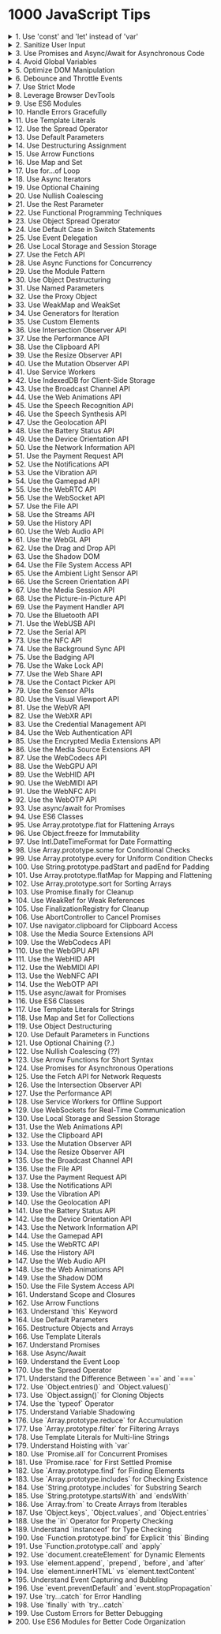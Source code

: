 # 1000 JavaScript Tips

<details><summary>1. Use 'const' and 'let' instead of 'var'</summary>
Using 'const' and 'let' helps avoid common pitfalls associated with variable scoping in JavaScript. 'const' is used for variables that should not be reassigned, providing more predictable and maintainable code. 'let' is used for variables that can change, but it is block-scoped, reducing the chances of bugs related to variable hoisting. For more information, refer to the [MDN Web Docs on const](https://developer.mozilla.org/en-US/docs/Web/JavaScript/Reference/Statements/const) and [MDN Web Docs on let](https://developer.mozilla.org/en-US/docs/Web/JavaScript/Reference/Statements/let).
</details>

<details><summary>2. Sanitize User Input</summary>
Always sanitize user input to prevent security vulnerabilities such as cross-site scripting (XSS) and command injection. Use libraries like [DOMPurify](https://github.com/cure53/DOMPurify) for sanitizing HTML content, and ensure that any data coming from user input is properly validated and sanitized before being processed or displayed. Learn more about XSS prevention on the [OWASP XSS Prevention Cheat Sheet](https://cheatsheetseries.owasp.org/cheatsheets/XSS_Prevention_Cheat_Sheet.html).
</details>

<details><summary>3. Use Promises and Async/Await for Asynchronous Code</summary>
Promises and async/await provide a cleaner and more readable way to handle asynchronous operations compared to traditional callback functions. They help in writing more maintainable code and reduce the complexity associated with error handling in asynchronous operations. Learn more about [Promises](https://developer.mozilla.org/en-US/docs/Web/JavaScript/Reference/Global_Objects/Promise) and [async/await](https://developer.mozilla.org/en-US/docs/Learn/JavaScript/Asynchronous/Async_await) on MDN Web Docs.
</details>

<details><summary>4. Avoid Global Variables</summary>
Global variables can lead to conflicts and hard-to-debug issues, especially in larger codebases. Encapsulate your code within functions or use module patterns to avoid polluting the global namespace. This practice helps in maintaining code modularity and reusability. Read more about best practices in the [MDN Web Docs on Variable Scope](https://developer.mozilla.org/en-US/docs/Web/JavaScript/Guide/Grammar_and_types#variable_scope).
</details>

<details><summary>5. Optimize DOM Manipulation</summary>
Frequent DOM manipulation can lead to performance issues. To optimize, batch DOM changes, use document fragments, or leverage virtual DOM libraries like [React](https://reactjs.org/). Minimizing reflows and repaints by reducing direct DOM interactions can significantly improve performance. Check out this [article on DOM manipulation performance](https://www.smashingmagazine.com/2012/11/writing-fast-memory-efficient-javascript/).
</details>

<details><summary>6. Debounce and Throttle Events</summary>
For events that fire frequently (like scroll, resize, or keypress), use debounce or throttle techniques to limit the number of times the event handler executes. This helps in improving performance and preventing excessive function calls. Libraries like [Lodash](https://lodash.com/docs/4.17.15#debounce) provide convenient debounce and throttle methods. Read more about [debouncing and throttling](https://css-tricks.com/debouncing-throttling-explained-examples/) on CSS-Tricks.
</details>

<details><summary>7. Use Strict Mode</summary>
Enable strict mode by adding 'use strict'; at the beginning of your JavaScript files or functions. Strict mode helps in catching common coding errors, prevents the use of certain problematic features, and provides better performance by allowing JavaScript engines to optimize code more effectively. Learn more about strict mode on [MDN Web Docs](https://developer.mozilla.org/en-US/docs/Web/JavaScript/Reference/Strict_mode).
</details>

<details><summary>8. Leverage Browser DevTools</summary>
Browser DevTools are powerful tools for debugging, profiling, and optimizing your code. Use features like breakpoints, network analysis, and performance profiling to identify and fix issues more efficiently. Familiarizing yourself with DevTools can greatly enhance your development workflow. Learn more from the [Chrome DevTools documentation](https://developer.chrome.com/docs/devtools/).
</details>

<details><summary>9. Use ES6 Modules</summary>
ES6 modules provide a standardized way to organize and reuse code. They help in maintaining a clean codebase by encapsulating functionality and promoting code reuse. Use 'import' and 'export' statements to manage dependencies and module loading in your JavaScript projects. Read more about ES6 modules on [MDN Web Docs](https://developer.mozilla.org/en-US/docs/Web/JavaScript/Guide/Modules).
</details>

<details><summary>10. Handle Errors Gracefully</summary>
Always include error handling in your code to manage potential issues gracefully. Use try/catch blocks for synchronous code and .catch() or async/await with try/catch for asynchronous code. Proper error handling ensures your application can recover from unexpected situations and provide meaningful feedback to users. Learn more about error handling in JavaScript on [MDN Web Docs](https://developer.mozilla.org/en-US/docs/Web/JavaScript/Guide/Control_flow_and_error_handling#exception_handling_statements).
</details>

<details><summary>11. Use Template Literals</summary>
Template literals provide an easy and readable way to create strings. They allow for embedded expressions and multiline strings, which can simplify string creation and manipulation. Use backticks (`) to define template literals and include expressions within ${} brackets. Learn more about template literals on [MDN Web Docs](https://developer.mozilla.org/en-US/docs/Web/JavaScript/Reference/Template_literals).
</details>

<details><summary>12. Use the Spread Operator</summary>
The spread operator (...) allows for easy copying and merging of arrays and objects, and can also be used for function arguments. It provides a concise and readable way to manipulate collections of data. Learn more about the spread operator on [MDN Web Docs](https://developer.mozilla.org/en-US/docs/Web/JavaScript/Reference/Operators/Spread_syntax).
</details>

<details><summary>13. Use Default Parameters</summary>
Default parameters allow you to specify default values for function parameters if no arguments are provided. This can simplify function definitions and provide more robust default behavior. Learn more about default parameters on [MDN Web Docs](https://developer.mozilla.org/en-US/docs/Web/JavaScript/Reference/Functions/Default_parameters).
</details>

<details><summary>14. Use Destructuring Assignment</summary>
Destructuring assignment allows you to unpack values from arrays or properties from objects into distinct variables. This can simplify the extraction of values and make your code more readable. Learn more about destructuring on [MDN Web Docs](https://developer.mozilla.org/en-US/docs/Web/JavaScript/Reference/Operators/Destructuring_assignment).
</details>

<details><summary>15. Use Arrow Functions</summary>
Arrow functions provide a shorter syntax for writing function expressions and lexically bind the `this` value. This can make your code more concise and predictable. Learn more about arrow functions on [MDN Web Docs](https://developer.mozilla.org/en-US/docs/Web/JavaScript/Reference/Functions/Arrow_functions).
</details>

<details><summary>16. Use Map and Set</summary>
Map and Set are built-in data structures that provide more functionality and performance compared to plain objects and arrays. Use Map for key-value pairs and Set for unique values. Learn more about [Map](https://developer.mozilla.org/en-US/docs/Web/JavaScript/Reference/Global_Objects/Map) and [Set](https://developer.mozilla.org/en-US/docs/Web/JavaScript/Reference/Global_Objects/Set) on MDN Web Docs.
</details>

<details><summary>17. Use for...of Loop</summary>
The for...of loop provides a simpler and more readable way to iterate over iterable objects like arrays, strings, and NodeLists. It avoids the pitfalls of traditional for loops and provides a cleaner syntax. Learn more about the for...of loop on [MDN Web Docs](https://developer.mozilla.org/en-US/docs/Web/JavaScript/Reference/Statements/for...of).
</details>

<details><summary>18. Use Async Iterators</summary>
Async iterators and the for await...of loop allow you to iterate over asynchronous data sources in a clean and readable manner. This can simplify the handling of asynchronous streams of data. Learn more about async iterators on [MDN Web Docs](https://developer.mozilla.org/en-US/docs/Web/JavaScript/Reference/Statements/for-await...of).
</details>

<details><summary>19. Use Optional Chaining</summary>
Optional chaining (?.) allows you to safely access deeply nested properties without having to explicitly check for the existence of each level in the property chain. This can simplify your code and prevent runtime errors. Learn more about optional chaining on [MDN Web Docs](https://developer.mozilla.org/en-US/docs/Web/JavaScript/Reference/Operators/Optional_chaining).
</details>

<details><summary>20. Use Nullish Coalescing</summary>
The nullish coalescing operator (??) provides a way to handle default values when dealing with null or undefined. It is a cleaner alternative to using logical OR (||) for default values. Learn more about nullish coalescing on [MDN Web Docs](https://developer.mozilla.org/en-US/docs/Web/JavaScript/Reference/Operators/Nullish_coalescing_operator).
</details>

<details><summary>21. Use the Rest Parameter</summary>
The rest parameter syntax (...) allows you to represent an indefinite number of arguments as an array. This is useful in functions where you don't know the exact number of arguments beforehand. Learn more about rest parameters on [MDN Web Docs](https://developer.mozilla.org/en-US/docs/Web/JavaScript/Reference/Functions/rest_parameters).
</details>

<details><summary>22. Use Functional Programming Techniques</summary>
Functional programming techniques like map, filter, and reduce can make your code more concise and easier to understand. They allow you to operate on collections of data in a declarative manner. Learn more about functional programming in JavaScript on [MDN Web Docs](https://developer.mozilla.org/en-US/docs/Web/JavaScript/Guide/Functions#functional_programming).
</details>

<details><summary>23. Use Object Spread Operator</summary>
The object spread operator (...) allows you to create shallow copies of objects and merge multiple objects into one. This is useful for immutability and combining object properties. Learn more about the object spread operator on [MDN Web Docs](https://developer.mozilla.org/en-US/docs/Web/JavaScript/Reference/Operators/Spread_syntax).
</details>

<details><summary>24. Use Default Case in Switch Statements</summary>
Always include a default case in switch statements to handle unexpected values. This ensures that your code can handle any input, even if it doesn't match any of the specified cases. Learn more about switch statements on [MDN Web Docs](https://developer.mozilla.org/en-US/docs/Web/JavaScript/Reference/Statements/switch).
</details>

<details><summary>25. Use Event Delegation</summary>
Event delegation is a technique that allows you to handle events efficiently by attaching a single event listener to a parent element. This listener analyzes bubbled events to find a match on child elements. Learn more about event delegation on [JavaScript.info](https://javascript.info/event-delegation).
</details>

<details><summary>26. Use Local Storage and Session Storage</summary>
Local storage and session storage provide a way to store data on the client side. Local storage persists data across sessions, while session storage only lasts for the duration of the page session. Learn more about local and session storage on [MDN Web Docs](https://developer.mozilla.org/en-US/docs/Web/API/Window/localStorage).
</details>

<details><summary>27. Use the Fetch API</summary>
The Fetch API provides a modern, promise-based way to make network requests. It is a more powerful and flexible alternative to XMLHttpRequest. Learn more about the Fetch API on [MDN Web Docs](https://developer.mozilla.org/en-US/docs/Web/API/Fetch_API).
</details>

<details><summary>28. Use Async Functions for Concurrency</summary>
Async functions, when combined with the await keyword, provide a clean and intuitive way to handle asynchronous operations. They make your code look synchronous and are easier to read and maintain. Learn more about async functions on [MDN Web Docs](https://developer.mozilla.org/en-US/docs/Web/JavaScript/Reference/Statements/async_function).
</details>

<details><summary>29. Use the Module Pattern</summary>
The module pattern is a design pattern that provides a way to encapsulate private and public methods and variables. It helps in organizing and structuring your code. Learn more about the module pattern on [JavaScript.info](https://javascript.info/modules).
</details>

<details><summary>30. Use Object Destructuring</summary>
Object destructuring allows you to extract properties from objects and bind them to variables. This can make your code more concise and readable. Learn more about object destructuring on [MDN Web Docs](https://developer.mozilla.org/en-US/docs/Web/JavaScript/Reference/Operators/Destructuring_assignment).
</details>

<details><summary>31. Use Named Parameters</summary>
Using named parameters in your functions can make your code more readable and flexible. Instead of passing a list of arguments, you pass an object with named properties. Learn more about named parameters on [MDN Web Docs](https://developer.mozilla.org/en-US/docs/Web/JavaScript/Reference/Functions/Default_parameters#using_destructuring_with_default_parameters).
</details>

<details><summary>32. Use the Proxy Object</summary>
The Proxy object allows you to create a proxy for another object, which can intercept and redefine fundamental operations for that object. This can be useful for implementing custom behavior. Learn more about the Proxy object on [MDN Web Docs](https://developer.mozilla.org/en-US/docs/Web/JavaScript/Reference/Global_Objects/Proxy).
</details>

<details><summary>33. Use WeakMap and WeakSet</summary>
WeakMap and WeakSet are collections that allow for weak references to objects. This means that if no other references to an object exist, it can be garbage collected. Learn more about [WeakMap](https://developer.mozilla.org/en-US/docs/Web/JavaScript/Reference/Global_Objects/WeakMap) and [WeakSet](https://developer.mozilla.org/en-US/docs/Web/JavaScript/Reference/Global_Objects/WeakSet) on MDN Web Docs.
</details>

<details><summary>34. Use Generators for Iteration</summary>
Generators are functions that can be paused and resumed, allowing you to define iterative algorithms by writing code that produces a sequence of results. Learn more about generators on [MDN Web Docs](https://developer.mozilla.org/en-US/docs/Web/JavaScript/Reference/Statements/function*).
</details>

<details><summary>35. Use Custom Elements</summary>
Custom elements allow you to create your own HTML tags and define their behavior using JavaScript. This is part of the Web Components standard. Learn more about custom elements on [MDN Web Docs](https://developer.mozilla.org/en-US/docs/Web/Web_Components/Using_custom_elements).
</details>

<details><summary>36. Use Intersection Observer API</summary>
The Intersection Observer API provides a way to asynchronously observe changes in the intersection of a target element with an ancestor element or with a top-level document's viewport. Learn more about the Intersection Observer API on [MDN Web Docs](https://developer.mozilla.org/en-US/docs/Web/API/Intersection_Observer_API).
</details>

<details><summary>37. Use the Performance API</summary>
The Performance API provides a way to measure the performance of your web applications. You can use it to track various performance metrics and optimize your code accordingly. Learn more about the Performance API on [MDN Web Docs](https://developer.mozilla.org/en-US/docs/Web/API/Performance).
</details>

<details><summary>38. Use the Clipboard API</summary>
The Clipboard API provides a way to interact with the clipboard, enabling you to copy and paste text programmatically. This can be useful for building rich text editors and other interactive applications. Learn more about the Clipboard API on [MDN Web Docs](https://developer.mozilla.org/en-US/docs/Web/API/Clipboard_API).
</details>

<details><summary>39. Use the Resize Observer API</summary>
The Resize Observer API provides a way to observe changes to the size of an element. This is useful for responsive design and ensuring your UI adapts to different screen sizes and orientations. Learn more about the Resize Observer API on [MDN Web Docs](https://developer.mozilla.org/en-US/docs/Web/API/Resize_Observer_API).
</details>

<details><summary>40. Use the Mutation Observer API</summary>
The Mutation Observer API provides a way to observe changes to the DOM tree. This can be useful for building dynamic user interfaces and ensuring your application responds to changes in the DOM. Learn more about the Mutation Observer API on [MDN Web Docs](https://developer.mozilla.org/en-US/docs/Web/API/MutationObserver).
</details>

<details><summary>41. Use Service Workers</summary>
Service workers provide a way to run scripts in the background and handle network requests, enabling you to create offline-first web applications. Learn more about service workers on [MDN Web Docs](https://developer.mozilla.org/en-US/docs/Web/API/Service_Worker_API).
</details>

<details><summary>42. Use IndexedDB for Client-Side Storage</summary>
IndexedDB is a low-level API for storing large amounts of structured data on the client side. It provides a way to store data in a transactional and queryable manner. Learn more about IndexedDB on [MDN Web Docs](https://developer.mozilla.org/en-US/docs/Web/API/IndexedDB_API).
</details>

<details><summary>43. Use the Broadcast Channel API</summary>
The Broadcast Channel API provides a way to communicate between browsing contexts (such as iframes, tabs, or workers) that share the same origin. Learn more about the Broadcast Channel API on [MDN Web Docs](https://developer.mozilla.org/en-US/docs/Web/API/Broadcast_Channel_API).
</details>

<details><summary>44. Use the Web Animations API</summary>
The Web Animations API provides a way to create complex animations using JavaScript, offering more control and flexibility than CSS animations. Learn more about the Web Animations API on [MDN Web Docs](https://developer.mozilla.org/en-US/docs/Web/API/Web_Animations_API).
</details>

<details><summary>45. Use the Speech Recognition API</summary>
The Speech Recognition API provides a way to convert speech to text, enabling you to build voice-controlled applications. Learn more about the Speech Recognition API on [MDN Web Docs](https://developer.mozilla.org/en-US/docs/Web/API/SpeechRecognition).
</details>

<details><summary>46. Use the Speech Synthesis API</summary>
The Speech Synthesis API provides a way to convert text to speech, enabling you to build applications that can speak to the user. Learn more about the Speech Synthesis API on [MDN Web Docs](https://developer.mozilla.org/en-US/docs/Web/API/SpeechSynthesis).
</details>

<details><summary>47. Use the Geolocation API</summary>
The Geolocation API provides a way to get the geographical position of a device. This can be useful for building location-based applications. Learn more about the Geolocation API on [MDN Web Docs](https://developer.mozilla.org/en-US/docs/Web/API/Geolocation_API).
</details>

<details><summary>48. Use the Battery Status API</summary>
The Battery Status API provides a way to get information about the battery status of the device. This can be useful for building applications that optimize their behavior based on the battery level. Learn more about the Battery Status API on [MDN Web Docs](https://developer.mozilla.org/en-US/docs/Web/API/Battery_Status_API).
</details>

<details><summary>49. Use the Device Orientation API</summary>
The Device Orientation API provides a way to get information about the physical orientation of the device. This can be useful for building applications that respond to device movements. Learn more about the Device Orientation API on [MDN Web Docs](https://developer.mozilla.org/en-US/docs/Web/API/Device_Orientation_API).
</details>

<details><summary>50. Use the Network Information API</summary>
The Network Information API provides a way to get information about the network connection of the device. This can be useful for building applications that optimize their behavior based on the network conditions. Learn more about the Network Information API on [MDN Web Docs](https://developer.mozilla.org/en-US/docs/Web/API/Network_Information_API).
</details>

<details><summary>51. Use the Payment Request API</summary>
The Payment Request API provides a way to simplify the process of collecting payment information from the user. It enables you to create a consistent and secure payment experience. Learn more about the Payment Request API on [MDN Web Docs](https://developer.mozilla.org/en-US/docs/Web/API/Payment_Request_API).
</details>

<details><summary>52. Use the Notifications API</summary>
The Notifications API provides a way to display notifications to the user. This can be useful for keeping the user informed about important events or updates. Learn more about the Notifications API on [MDN Web Docs](https://developer.mozilla.org/en-US/docs/Web/API/Notifications_API).
</details>

<details><summary>53. Use the Vibration API</summary>
The Vibration API provides a way to vibrate the device. This can be useful for providing haptic feedback in your applications. Learn more about the Vibration API on [MDN Web Docs](https://developer.mozilla.org/en-US/docs/Web/API/Vibration_API).
</details>

<details><summary>54. Use the Gamepad API</summary>
The Gamepad API provides a way to interact with game controllers. This can be useful for building games or applications that require game controller input. Learn more about the Gamepad API on [MDN Web Docs](https://developer.mozilla.org/en-US/docs/Web/API/Gamepad_API).
</details>

<details><summary>55. Use the WebRTC API</summary>
The WebRTC API provides a way to build real-time communication applications, such as video and voice chat. Learn more about the WebRTC API on [MDN Web Docs](https://developer.mozilla.org/en-US/docs/Web/API/WebRTC_API).
</details>

<details><summary>56. Use the WebSocket API</summary>
The WebSocket API provides a way to create a persistent connection between the client and the server, enabling real-time communication. Learn more about the WebSocket API on [MDN Web Docs](https://developer.mozilla.org/en-US/docs/Web/API/WebSockets_API).
</details>

<details><summary>57. Use the File API</summary>
The File API provides a way to interact with files on the user's device. This can be useful for building applications that need to read or write files. Learn more about the File API on [MDN Web Docs](https://developer.mozilla.org/en-US/docs/Web/API/File_API).
</details>

<details><summary>58. Use the Streams API</summary>
The Streams API provides a way to handle streaming data, enabling you to process data as it is being received. Learn more about the Streams API on [MDN Web Docs](https://developer.mozilla.org/en-US/docs/Web/API/Streams_API).
</details>

<details><summary>59. Use the History API</summary>
The History API provides a way to manipulate the browser's session history, enabling you to build single-page applications with a navigation history. Learn more about the History API on [MDN Web Docs](https://developer.mozilla.org/en-US/docs/Web/API/History_API).
</details>

<details><summary>60. Use the Web Audio API</summary>
The Web Audio API provides a way to process and synthesize audio in web applications. It enables you to build complex audio applications and games. Learn more about the Web Audio API on [MDN Web Docs](https://developer.mozilla.org/en-US/docs/Web/API/Web_Audio_API).
</details>

<details><summary>61. Use the WebGL API</summary>
The WebGL API provides a way to render 3D graphics in web applications. It enables you to build complex visualizations and games. Learn more about the WebGL API on [MDN Web Docs](https://developer.mozilla.org/en-US/docs/Web/API/WebGL_API).
</details>

<details><summary>62. Use the Drag and Drop API</summary>
The Drag and Drop API provides a way to implement drag-and-drop functionality in your web applications. This can be useful for building interactive user interfaces. Learn more about the Drag and Drop API on [MDN Web Docs](https://developer.mozilla.org/en-US/docs/Web/API/HTML_Drag_and_Drop_API).
</details>

<details><summary>63. Use the Shadow DOM</summary>
The Shadow DOM provides a way to encapsulate the internal structure of a web component, ensuring that its styles and behavior do not affect the rest of the document. Learn more about the Shadow DOM on [MDN Web Docs](https://developer.mozilla.org/en-US/docs/Web/Web_Components/Using_shadow_DOM).
</details>

<details><summary>64. Use the File System Access API</summary>
The File System Access API provides a way to read and write files on the user's local file system. This can be useful for building applications that need to manage files locally. Learn more about the File System Access API on [MDN Web Docs](https://developer.mozilla.org/en-US/docs/Web/API/File_System_Access_API).
</details>

<details><summary>65. Use the Ambient Light Sensor API</summary>
The Ambient Light Sensor API provides a way to get information about the ambient light level around the device. This can be useful for building applications that adapt to the lighting conditions. Learn more about the Ambient Light Sensor API on [MDN Web Docs](https://developer.mozilla.org/en-US/docs/Web/API/AmbientLightSensor).
</details>

<details><summary>66. Use the Screen Orientation API</summary>
The Screen Orientation API provides a way to get and set the orientation of the screen. This can be useful for building applications that need to adapt to different screen orientations. Learn more about the Screen Orientation API on [MDN Web Docs](https://developer.mozilla.org/en-US/docs/Web/API/Screen_Orientation_API).
</details>

<details><summary>67. Use the Media Session API</summary>
The Media Session API provides a way to customize media notifications and handle media playback actions. This can be useful for building media applications with enhanced user experiences. Learn more about the Media Session API on [MDN Web Docs](https://developer.mozilla.org/en-US/docs/Web/API/Media_Session_API).
</details>

<details><summary>68. Use the Picture-in-Picture API</summary>
The Picture-in-Picture API provides a way to display video in a small overlay window that remains on top of other windows. This can be useful for building video applications with enhanced user experiences. Learn more about the Picture-in-Picture API on [MDN Web Docs](https://developer.mozilla.org/en-US/docs/Web/API/Picture-in-Picture_API).
</details>

<details><summary>69. Use the Payment Handler API</summary>
The Payment Handler API provides a way to create web-based payment apps that can handle payment requests from other web applications. Learn more about the Payment Handler API on [MDN Web Docs](https://developer.mozilla.org/en-US/docs/Web/API/Payment_Handler_API).
</details>

<details><summary>70. Use the Bluetooth API</summary>
The Web Bluetooth API provides a way to connect to Bluetooth devices directly from a web application. This can be useful for building applications that need to interact with Bluetooth peripherals. Learn more about the Bluetooth API on [MDN Web Docs](https://developer.mozilla.org/en-US/docs/Web/API/Web_Bluetooth_API).
</details>

<details><summary>71. Use the WebUSB API</summary>
The WebUSB API provides a way to connect to USB devices directly from a web application. This can be useful for building applications that need to interact with USB peripherals. Learn more about the WebUSB API on [MDN Web Docs](https://developer.mozilla.org/en-US/docs/Web/API/USB).
</details>

<details><summary>72. Use the Serial API</summary>
The Web Serial API provides a way to connect to serial devices directly from a web application. This can be useful for building applications that need to interact with serial peripherals. Learn more about the Serial API on [MDN Web Docs](https://developer.mozilla.org/en-US/docs/Web/API/Serial).
</details>

<details><summary>73. Use the NFC API</summary>
The Web NFC API provides a way to read and write NFC tags directly from a web application. This can be useful for building applications that need to interact with NFC devices. Learn more about the NFC API on [MDN Web Docs](https://developer.mozilla.org/en-US/docs/Web/API/Web_NFC_API).
</details>

<details><summary>74. Use the Background Sync API</summary>
The Background Sync API provides a way to defer actions until the user has a stable internet connection. This can be useful for building applications that need to handle intermittent connectivity. Learn more about the Background Sync API on [MDN Web Docs](https://developer.mozilla.org/en-US/docs/Web/API/Background_Sync_API).
</details>

<details><summary>75. Use the Badging API</summary>
The Badging API provides a way to set an application-wide badge, typically shown on the app's icon. This can be useful for providing users with status or notification indicators. Learn more about the Badging API on [MDN Web Docs](https://developer.mozilla.org/en-US/docs/Web/API/Badging_API).
</details>

<details><summary>76. Use the Wake Lock API</summary>
The Wake Lock API provides a way to prevent the device from dimming or locking the screen. This can be useful for applications that need to keep the screen on while in use. Learn more about the Wake Lock API on [MDN Web Docs](https://developer.mozilla.org/en-US/docs/Web/API/Wake_Lock_API).
</details>

<details><summary>77. Use the Web Share API</summary>
The Web Share API provides a way to share text, links, and files to other apps installed on the device. This can be useful for building applications that need to share content with other apps. Learn more about the Web Share API on [MDN Web Docs](https://developer.mozilla.org/en-US/docs/Web/API/Navigator/share).
</details>

<details><summary>78. Use the Contact Picker API</summary>
The Contact Picker API provides a way to select contacts from the user's address book. This can be useful for building applications that need to interact with the user's contacts. Learn more about the Contact Picker API on [MDN Web Docs](https://developer.mozilla.org/en-US/docs/Web/API/Contact_Picker_API).
</details>

<details><summary>79. Use the Sensor APIs</summary>
The Sensor APIs provide a way to access various sensors on the device, such as the accelerometer, gyroscope, and magnetometer. This can be useful for building applications that need to interact with the device's sensors. Learn more about the Sensor APIs on [MDN Web Docs](https://developer.mozilla.org/en-US/docs/Web/API/Sensor_APIs).
</details>

<details><summary>80. Use the Visual Viewport API</summary>
The Visual Viewport API provides a way to access information about the visual viewport, including its size and position. This can be useful for building responsive web applications that adapt to different screen sizes. Learn more about the Visual Viewport API on [MDN Web Docs](https://developer.mozilla.org/en-US/docs/Web/API/Visual_Viewport_API).
</details>

<details><summary>81. Use the WebVR API</summary>
The WebVR API provides a way to create virtual reality experiences in web applications. This can be useful for building immersive web applications that provide VR experiences. Learn more about the WebVR API on [MDN Web Docs](https://developer.mozilla.org/en-US/docs/Web/API/WebVR_API).
</details>

<details><summary>82. Use the WebXR API</summary>
The WebXR API provides a way to create augmented reality and virtual reality experiences in web applications. This can be useful for building immersive web applications that provide AR and VR experiences. Learn more about the WebXR API on [MDN Web Docs](https://developer.mozilla.org/en-US/docs/Web/API/WebXR_Device_API).
</details>

<details><summary>83. Use the Credential Management API</summary>
The Credential Management API provides a way to handle user credentials, such as passwords and federated identities. This can be useful for building applications that require user authentication. Learn more about the Credential Management API on [MDN Web Docs](https://developer.mozilla.org/en-US/docs/Web/API/Credential_Management_API).
</details>

<details><summary>84. Use the Web Authentication API</summary>
The Web Authentication API provides a way to use public key cryptography for user authentication. This can be useful for building applications that require strong user authentication. Learn more about the Web Authentication API on [MDN Web Docs](https://developer.mozilla.org/en-US/docs/Web/API/Web_Authentication_API).
</details>

<details><summary>85. Use the Encrypted Media Extensions API</summary>
The Encrypted Media Extensions API provides a way to play encrypted media content in web applications. This can be useful for building applications that need to handle DRM-protected content. Learn more about the Encrypted Media Extensions API on [MDN Web Docs](https://developer.mozilla.org/en-US/docs/Web/API/Encrypted_Media_Extensions_API).
</details>

<details><summary>86. Use the Media Source Extensions API</summary>
The Media Source Extensions API provides a way to create streams for playback in web applications. This can be useful for building applications that need to handle adaptive streaming. Learn more about the Media Source Extensions API on [MDN Web Docs](https://developer.mozilla.org/en-US/docs/Web/API/Media_Source_Extensions_API).
</details>

<details><summary>87. Use the WebCodecs API</summary>
The WebCodecs API provides a way to encode and decode audio and video in web applications. This can be useful for building applications that need to handle media processing. Learn more about the WebCodecs API on [MDN Web Docs](https://developer.mozilla.org/en-US/docs/Web/API/WebCodecs_API).
</details>

<details><summary>88. Use the WebGPU API</summary>
The WebGPU API provides a way to use the GPU for rendering and computation in web applications. This can be useful for building applications that need to handle high-performance graphics and computations. Learn more about the WebGPU API on [MDN Web Docs](https://developer.mozilla.org/en-US/docs/Web/API/WebGPU_API).
</details>

<details><summary>89. Use the WebHID API</summary>
The WebHID API provides a way to interact with human interface devices, such as keyboards and game controllers. This can be useful for building applications that need to handle input from HID devices. Learn more about the WebHID API on [MDN Web Docs](https://developer.mozilla.org/en-US/docs/Web/API/WebHID_API).
</details>

<details><summary>90. Use the WebMIDI API</summary>
The WebMIDI API provides a way to interact with MIDI devices, such as musical instruments. This can be useful for building applications that need to handle input from MIDI devices. Learn more about the WebMIDI API on [MDN Web Docs](https://developer.mozilla.org/en-US/docs/Web/API/MIDIAccess).
</details>

<details><summary>91. Use the WebNFC API</summary>
The WebNFC API provides a way to read and write NFC tags directly from a web application. This can be useful for building applications that need to interact with NFC devices. Learn more about the WebNFC API on [MDN Web Docs](https://developer.mozilla.org/en-US/docs/Web/API/Web_NFC_API).
</details>

<details><summary>92. Use the WebOTP API</summary>
The WebOTP API provides a way to handle one-time passwords in web applications. This can be useful for building applications that require user authentication. Learn more about the WebOTP API on [MDN Web Docs](https://developer.mozilla.org/en-US/docs/Web/API/WebOTP_API).
</details>

<details><summary>93. Use async/await for Promises</summary>
Async/await syntax allows you to write asynchronous code that looks synchronous, improving readability and maintainability. Learn more on [MDN Web Docs](https://developer.mozilla.org/en-US/docs/Web/JavaScript/Reference/Statements/async_function).
</details>

<details><summary>94. Use ES6 Classes</summary>
ES6 classes provide a clear syntax for creating objects and dealing with inheritance in JavaScript. Learn more on [MDN Web Docs](https://developer.mozilla.org/en-US/docs/Web/JavaScript/Reference/Classes).
</details>

<details><summary>95. Use Array.prototype.flat for Flattening Arrays</summary>
The `flat` method creates a new array with all sub-array elements concatenated into it recursively up to the specified depth. It's useful for handling nested arrays. Learn more on [MDN Web Docs](https://developer.mozilla.org/en-US/docs/Web/JavaScript/Reference/Global_Objects/Array/flat).
</details>

<details><summary>96. Use Object.freeze for Immutability</summary>
`Object.freeze` prevents modifications to an object, making it immutable. This is useful for ensuring data integrity. Learn more on [MDN Web Docs](https://developer.mozilla.org/en-US/docs/Web/JavaScript/Reference/Global_Objects/Object/freeze).
</details>

<details><summary>97. Use Intl.DateTimeFormat for Date Formatting</summary>
`Intl.DateTimeFormat` enables language-sensitive date and time formatting. This is useful for creating user-friendly dates in web applications. Learn more on [MDN Web Docs](https://developer.mozilla.org/en-US/docs/Web/JavaScript/Reference/Global_Objects/DateTimeFormat).
</details>

<details><summary>98. Use Array.prototype.some for Conditional Checks</summary>
The `some` method tests whether at least one element in the array passes the implemented function. It's useful for conditionally checking array elements. Learn more on [MDN Web Docs](https://developer.mozilla.org/en-US/docs/Web/JavaScript/Reference/Global_Objects/Array/some).
</details>

<details><summary>99. Use Array.prototype.every for Uniform Condition Checks</summary>
The `every` method tests whether all elements in the array pass the implemented function. It's useful for ensuring all elements meet a condition. Learn more on [MDN Web Docs](https://developer.mozilla.org/en-US/docs/Web/JavaScript/Reference/Global_Objects/Array/every).
</details>

<details><summary>100. Use String.prototype.padStart and padEnd for Padding</summary>
These methods pad the current string with another string until the resulting string reaches the given length. Useful for formatting output. Learn more on [MDN Web Docs](https://developer.mozilla.org/en-US/docs/Web/JavaScript/Reference/Global_Objects/String/padStart) and [MDN Web Docs](https://developer.mozilla.org/en-US/docs/Web/JavaScript/Reference/Global_Objects/String/padEnd).
</details>

<details><summary>101. Use Array.prototype.flatMap for Mapping and Flattening</summary>
The `flatMap` method maps each element using a mapping function, then flattens the result into a new array. It's a combination of `map` and `flat`. Learn more on [MDN Web Docs](https://developer.mozilla.org/en-US/docs/Web/JavaScript/Reference/Global_Objects/Array/flatMap).
</details>

<details><summary>102. Use Array.prototype.sort for Sorting Arrays</summary>
The `sort` method sorts the elements of an array in place and returns the sorted array. It's useful for organizing data. Learn more on [MDN Web Docs](https://developer.mozilla.org/en-US/docs/Web/JavaScript/Reference/Global_Objects/Array/sort).
</details>

<details><summary>103. Use Promise.finally for Cleanup</summary>
`Promise.finally` executes a callback when the promise is settled, regardless of its outcome. This is useful for cleanup operations. Learn more on [MDN Web Docs](https://developer.mozilla.org/en-US/docs/Web/JavaScript/Reference/Global_Objects/Promise/finally).
</details>

<details><summary>104. Use WeakRef for Weak References</summary>
`WeakRef` provides a way to hold a weak reference to an object without preventing it from being garbage-collected. This is useful for memory management. Learn more on [MDN Web Docs](https://developer.mozilla.org/en-US/docs/Web/JavaScript/Reference/Global_Objects/WeakRef).
</details>

<details><summary>105. Use FinalizationRegistry for Cleanup</summary>
`FinalizationRegistry` allows you to request a callback when an object is garbage-collected. This is useful for cleaning up resources. Learn more on [MDN Web Docs](https://developer.mozilla.org/en-US/docs/Web/JavaScript/Reference/Global_Objects/FinalizationRegistry).
</details>

<details><summary>106. Use AbortController to Cancel Promises</summary>
`AbortController` provides a way to abort web requests and other asynchronous tasks. This is useful for managing long-running tasks. Learn more on [MDN Web Docs](https://developer.mozilla.org/en-US/docs/Web/API/AbortController).
</details>

<details><summary>107. Use navigator.clipboard for Clipboard Access</summary>
`navigator.clipboard` provides a way to read from and write to the clipboard. This is useful for creating rich text editors and other interactive applications. Learn more on [MDN Web Docs](https://developer.mozilla.org/en-US/docs/Web/API/Clipboard).
</details>

<details><summary>108. Use the Media Source Extensions API</summary>
The Media Source Extensions API provides a way to create streams for playback in web applications. This can be useful for building applications that need to handle adaptive streaming. Learn more about the Media Source Extensions API on [MDN Web Docs](https://developer.mozilla.org/en-US/docs/Web/API/Media_Source_Extensions_API).
</details>

<details><summary>109. Use the WebCodecs API</summary>
The WebCodecs API provides a way to encode and decode audio and video in web applications. This can be useful for building applications that need to handle media processing. Learn more about the WebCodecs API on [MDN Web Docs](https://developer.mozilla.org/en-US/docs/Web/API/WebCodecs_API).
</details>

<details><summary>110. Use the WebGPU API</summary>
The WebGPU API provides a way to use the GPU for rendering and computation in web applications. This can be useful for building applications that need to handle high-performance graphics and computations. Learn more about the WebGPU API on [MDN Web Docs](https://developer.mozilla.org/en-US/docs/Web/API/WebGPU_API).
</details>

<details><summary>111. Use the WebHID API</summary>
The WebHID API provides a way to interact with human interface devices, such as keyboards and game controllers. This can be useful for building applications that need to handle input from HID devices. Learn more about the WebHID API on [MDN Web Docs](https://developer.mozilla.org/en-US/docs/Web/API/WebHID_API).
</details>

<details><summary>112. Use the WebMIDI API</summary>
The WebMIDI API provides a way to interact with MIDI devices, such as musical instruments. This can be useful for building applications that need to handle input from MIDI devices. Learn more about the WebMIDI API on [MDN Web Docs](https://developer.mozilla.org/en-US/docs/Web/API/MIDIAccess).
</details>

<details><summary>113. Use the WebNFC API</summary>
The WebNFC API provides a way to read and write NFC tags directly from a web application. This can be useful for building applications that need to interact with NFC devices. Learn more about the WebNFC API on [MDN Web Docs](https://developer.mozilla.org/en-US/docs/Web/API/Web_NFC_API).
</details>

<details><summary>114. Use the WebOTP API</summary>
The WebOTP API provides a way to handle one-time passwords in web applications. This can be useful for building applications that require user authentication. Learn more about the WebOTP API on [MDN Web Docs](https://developer.mozilla.org/en-US/docs/Web/API/WebOTP_API).
</details>

<details><summary>115. Use async/await for Promises</summary>
Async/await syntax allows you to write asynchronous code that looks synchronous, improving readability and maintainability. Learn more on [MDN Web Docs](https://developer.mozilla.org/en-US/docs/Web/JavaScript/Reference/Statements/async_function).
</details>

<details><summary>116. Use ES6 Classes</summary>
ES6 classes provide a clear syntax for creating objects and dealing with inheritance in JavaScript. Learn more on [MDN Web Docs](https://developer.mozilla.org/en-US/docs/Web/JavaScript/Reference/Classes).
</details>

<details><summary>117. Use Template Literals for Strings</summary>
Template literals allow for embedded expressions and multiline strings, making string manipulation easier. Learn more on [MDN Web Docs](https://developer.mozilla.org/en-US/docs/Web/JavaScript/Reference/Template_literals).
</details>

<details><summary>118. Use Map and Set for Collections</summary>
Map and Set provide efficient ways to store and manage unique values and key-value pairs. Learn more on [MDN Web Docs](https://developer.mozilla.org/en-US/docs/Web/JavaScript/Reference/Global_Objects/Map) and [MDN Web Docs](https://developer.mozilla.org/en-US/docs/Web/JavaScript/Reference/Global_Objects/Set).
</details>

<details><summary>119. Use Object Destructuring</summary>
Destructuring allows for extracting properties from objects and arrays into distinct variables, improving code readability. Learn more on [MDN Web Docs](https://developer.mozilla.org/en-US/docs/Web/JavaScript/Reference/Operators/Destructuring_assignment).
</details>

<details><summary>120. Use Default Parameters in Functions</summary>
Default parameters allow you to initialize function parameters with default values if no arguments are passed. Learn more on [MDN Web Docs](https://developer.mozilla.org/en-US/docs/Web/JavaScript/Reference/Functions/Default_parameters).
</details>

<details><summary>121. Use Optional Chaining (?.)</summary>
Optional chaining simplifies accessing deeply nested properties without having to explicitly check for each level's existence. Learn more on [MDN Web Docs](https://developer.mozilla.org/en-US/docs/Web/JavaScript/Reference/Operators/Optional_chaining).
</details>

<details><summary>122. Use Nullish Coalescing (??)</summary>
The nullish coalescing operator provides a way to handle default values when dealing with null or undefined, improving code clarity. Learn more on [MDN Web Docs](https://developer.mozilla.org/en-US/docs/Web/JavaScript/Reference/Operators/Nullish_coalescing_operator).
</details>

<details><summary>123. Use Arrow Functions for Short Syntax</summary>
Arrow functions provide a concise syntax for writing functions and lexically bind the `this` value. Learn more on [MDN Web Docs](https://developer.mozilla.org/en-US/docs/Web/JavaScript/Reference/Functions/Arrow_functions).
</details>

<details><summary>124. Use Promises for Asynchronous Operations</summary>
Promises provide a cleaner way to handle asynchronous operations compared to callbacks, making your code more readable and maintainable. Learn more on [MDN Web Docs](https://developer.mozilla.org/en-US/docs/Web/JavaScript/Reference/Global_Objects/Promise).
</details>

<details><summary>125. Use the Fetch API for Network Requests</summary>
The Fetch API is a modern replacement for XMLHttpRequest, providing a more powerful and flexible way to make HTTP requests. Learn more on [MDN Web Docs](https://developer.mozilla.org/en-US/docs/Web/API/Fetch_API).
</details>

<details><summary>126. Use the Intersection Observer API</summary>
The Intersection Observer API allows you to asynchronously observe changes in the intersection of a target element with an ancestor element or viewport. Learn more on [MDN Web Docs](https://developer.mozilla.org/en-US/docs/Web/API/Intersection_Observer_API).
</details>

<details><summary>127. Use the Performance API</summary>
The Performance API provides detailed timing data for the various stages of your page's loading, helping you optimize performance. Learn more on [MDN Web Docs](https://developer.mozilla.org/en-US/docs/Web/API/Performance).
</details>

<details><summary>128. Use Service Workers for Offline Support</summary>
Service workers enable you to create offline-first web applications by intercepting network requests and serving cached resources. Learn more on [MDN Web Docs](https://developer.mozilla.org/en-US/docs/Web/API/Service_Worker_API).
</details>

<details><summary>129. Use WebSockets for Real-Time Communication</summary>
WebSockets provide a way to open a persistent connection between the client and server for real-time communication. Learn more on [MDN Web Docs](https://developer.mozilla.org/en-US/docs/Web/API/WebSockets_API).
</details>

<details><summary>130. Use Local Storage and Session Storage</summary>
Local storage and session storage provide ways to store data on the client side, persisting across sessions or page reloads. Learn more on [MDN Web Docs](https://developer.mozilla.org/en-US/docs/Web/API/Window/localStorage).
</details>

<details><summary>131. Use the Web Animations API</summary>
The Web Animations API provides a way to create complex animations using JavaScript, offering more control and flexibility than CSS animations. Learn more on [MDN Web Docs](https://developer.mozilla.org/en-US/docs/Web/API/Web_Animations_API).
</details>

<details><summary>132. Use the Clipboard API</summary>
The Clipboard API provides a way to interact with the clipboard, enabling you to copy and paste text programmatically. Learn more on [MDN Web Docs](https://developer.mozilla.org/en-US/docs/Web/API/Clipboard_API).
</details>

<details><summary>133. Use the Mutation Observer API</summary>
The Mutation Observer API provides a way to observe changes to the DOM tree, useful for dynamic UI updates. Learn more on [MDN Web Docs](https://developer.mozilla.org/en-US/docs/Web/API/MutationObserver).
</details>

<details><summary>134. Use the Resize Observer API</summary>
The Resize Observer API provides a way to observe changes to the size of an element, useful for responsive design. Learn more on [MDN Web Docs](https://developer.mozilla.org/en-US/docs/Web/API/Resize_Observer_API).
</details>

<details><summary>135. Use the Broadcast Channel API</summary>
The Broadcast Channel API provides a way to communicate between browsing contexts (tabs, iframes) that share the same origin. Learn more on [MDN Web Docs](https://developer.mozilla.org/en-US/docs/Web/API/Broadcast_Channel_API).
</details>

<details><summary>136. Use the File API</summary>
The File API provides a way to interact with files on the user's device, useful for reading and writing files. Learn more on [MDN Web Docs](https://developer.mozilla.org/en-US/docs/Web/API/File_API).
</details>

<details><summary>137. Use the Payment Request API</summary>
The Payment Request API provides a way to simplify the process of collecting payment information from users, improving the user experience. Learn more on [MDN Web Docs](https://developer.mozilla.org/en-US/docs/Web/API/Payment_Request_API).
</details>

<details><summary>138. Use the Notifications API</summary>
The Notifications API enables web applications to display notifications to the user, even when the application is not in focus. Learn more on [MDN Web Docs](https://developer.mozilla.org/en-US/docs/Web/API/Notifications_API).
</details>

<details><summary>139. Use the Vibration API</summary>
The Vibration API allows web applications to provide haptic feedback by triggering device vibrations. Learn more on [MDN Web Docs](https://developer.mozilla.org/en-US/docs/Web/API/Vibration_API).
</details>

<details><summary>140. Use the Geolocation API</summary>
The Geolocation API provides a way to get the geographical position of the device, useful for location-based services. Learn more on [MDN Web Docs](https://developer.mozilla.org/en-US/docs/Web/API/Geolocation_API).
</details>

<details><summary>141. Use the Battery Status API</summary>
The Battery Status API provides information about the battery status of the device, helping optimize app behavior based on power availability. Learn more on [MDN Web Docs](https://developer.mozilla.org/en-US/docs/Web/API/Battery_Status_API).
</details>

<details><summary>142. Use the Device Orientation API</summary>
The Device Orientation API provides information about the physical orientation of the device, useful for building responsive applications. Learn more on [MDN Web Docs](https://developer.mozilla.org/en-US/docs/Web/API/Device_Orientation_API).
</details>

<details><summary>143. Use the Network Information API</summary>
The Network Information API provides information about the network connection of the device, allowing apps to adjust behavior based on network conditions. Learn more on [MDN Web Docs](https://developer.mozilla.org/en-US/docs/Web/API/Network_Information_API).
</details>

<details><summary>144. Use the Gamepad API</summary>
The Gamepad API provides a way to interact with game controllers, enabling the creation of web-based games with gamepad support. Learn more on [MDN Web Docs](https://developer.mozilla.org/en-US/docs/Web/API/Gamepad_API).
</details>

<details><summary>145. Use the WebRTC API</summary>
The WebRTC API enables real-time communication capabilities in web applications, such as audio, video, and data sharing. Learn more on [MDN Web Docs](https://developer.mozilla.org/en-US/docs/Web/API/WebRTC_API).
</details>

<details><summary>146. Use the History API</summary>
The History API provides methods to interact with the browser's history, useful for creating single-page applications with dynamic navigation. Learn more on [MDN Web Docs](https://developer.mozilla.org/en-US/docs/Web/API/History_API).
</details>

<details><summary>147. Use the Web Audio API</summary>
The Web Audio API provides advanced capabilities for audio processing and synthesis directly in the web browser, useful for building audio applications. Learn more on [MDN Web Docs](https://developer.mozilla.org/en-US/docs/Web/API/Web_Audio_API).
</details>

<details><summary>148. Use the Web Animations API</summary>
The Web Animations API allows for creating complex animations using JavaScript, offering greater control than CSS animations. Learn more on [MDN Web Docs](https://developer.mozilla.org/en-US/docs/Web/API/Web_Animations_API).
</details>

<details><summary>149. Use the Shadow DOM</summary>
The Shadow DOM allows you to encapsulate your component's internal structure, ensuring styles and behavior are scoped to the component. Learn more on [MDN Web Docs](https://developer.mozilla.org/en-US/docs/Web/Web_Components/Using_shadow_DOM).
</details>

<details><summary>150. Use the File System Access API</summary>
The File System Access API provides methods to read and write files on the user's local file system, useful for web applications that need to handle local files. Learn more on [MDN Web Docs](https://developer.mozilla.org/en-US/docs/Web/API/File_System_Access_API).
</details>

<details><summary>161. Understand Scope and Closures</summary>
JavaScript has function scope and block scope (introduced with ES6). Closures are functions that remember the scope in which they were created. Understanding these concepts is crucial for managing variables and creating private data. Learn more on [MDN Web Docs](https://developer.mozilla.org/en-US/docs/Web/JavaScript/Closures).
</details>

<details><summary>162. Use Arrow Functions</summary>
Arrow functions provide a concise syntax and do not have their own `this`, `arguments`, `super`, or `new.target`. This makes them useful in many contexts where a regular function would create issues with `this` binding. Learn more on [MDN Web Docs](https://developer.mozilla.org/en-US/docs/Web/JavaScript/Reference/Functions/Arrow_functions).
</details>

<details><summary>163. Understand `this` Keyword</summary>
The `this` keyword refers to the object it belongs to. Its value depends on how the function is called. Arrow functions do not have their own `this` context, making them useful for callbacks. Learn more on [MDN Web Docs](https://developer.mozilla.org/en-US/docs/Web/JavaScript/Reference/Operators/this).
</details>

<details><summary>164. Use Default Parameters</summary>
Default parameters allow you to set default values for function parameters, improving code readability and reducing the need for checks within the function body. Learn more on [MDN Web Docs](https://developer.mozilla.org/en-US/docs/Web/JavaScript/Reference/Functions/Default_parameters).
</details>

<details><summary>165. Destructure Objects and Arrays</summary>
Destructuring allows you to unpack values from arrays or properties from objects into distinct variables, making code more readable and concise. Learn more on [MDN Web Docs](https://developer.mozilla.org/en-US/docs/Web/JavaScript/Reference/Operators/Destructuring_assignment).
</details>

<details><summary>166. Use Template Literals</summary>
Template literals provide an easy way to create multiline strings and include expressions within strings using `${}` syntax. This improves readability and manageability of strings in your code. Learn more on [MDN Web Docs](https://developer.mozilla.org/en-US/docs/Web/JavaScript/Reference/Template_literals).
</details>

<details><summary>167. Understand Promises</summary>
Promises provide a way to handle asynchronous operations in JavaScript, offering a more manageable way to handle success and error cases. They form the basis for async/await syntax. Learn more on [MDN Web Docs](https://developer.mozilla.org/en-US/docs/Web/JavaScript/Reference/Global_Objects/Promise).
</details>

<details><summary>168. Use Async/Await</summary>
Async/await syntax allows you to write asynchronous code that looks synchronous, making it easier to read and maintain. It builds on top of promises. Learn more on [MDN Web Docs](https://developer.mozilla.org/en-US/docs/Web/JavaScript/Reference/Statements/async_function).
</details>

<details><summary>169. Understand the Event Loop</summary>
The event loop is a fundamental concept in JavaScript's concurrency model. It allows JavaScript to perform non-blocking operations by offloading operations to the system kernel. Learn more on [MDN Web Docs](https://developer.mozilla.org/en-US/docs/Web/JavaScript/EventLoop).
</details>

<details><summary>170. Use the Spread Operator</summary>
The spread operator (...) allows you to expand iterable elements like arrays and objects. It is useful for combining arrays, cloning objects, and spreading elements in function calls. Learn more on [MDN Web Docs](https://developer.mozilla.org/en-US/docs/Web/JavaScript/Reference/Operators/Spread_syntax).
</details>

<details><summary>171. Understand the Difference Between `==` and `===`</summary>
`==` checks for equality with type coercion, while `===` checks for equality without type coercion. Always use `===` to avoid unexpected type conversions. Learn more on [MDN Web Docs](https://developer.mozilla.org/en-US/docs/Web/JavaScript/Equality_comparisons_and_sameness).
</details>

<details><summary>172. Use `Object.entries()` and `Object.values()`</summary>
`Object.entries()` returns an array of a given object's own enumerable string-keyed property [key, value] pairs, while `Object.values()` returns an array of a given object's own enumerable property values. Learn more on [MDN Web Docs](https://developer.mozilla.org/en-US/docs/Web/JavaScript/Reference/Global_Objects/Object/entries) and [MDN Web Docs](https://developer.mozilla.org/en-US/docs/Web/JavaScript/Reference/Global_Objects/Object/values).
</details>

<details><summary>173. Use `Object.assign()` for Cloning Objects</summary>
`Object.assign()` is used to copy the values of all enumerable own properties from one or more source objects to a target object. This is useful for shallow cloning. Learn more on [MDN Web Docs](https://developer.mozilla.org/en-US/docs/Web/JavaScript/Reference/Global_Objects/Object/assign).
</details>

<details><summary>174. Use the `typeof` Operator</summary>
The `typeof` operator returns a string indicating the type of the unevaluated operand. It's useful for type checking. Learn more on [MDN Web Docs](https://developer.mozilla.org/en-US/docs/Web/JavaScript/Reference/Operators/typeof).
</details>

<details><summary>175. Understand Variable Shadowing</summary>
Variable shadowing occurs when a variable declared within a certain scope has the same name as a variable declared in an outer scope. This can lead to unexpected behaviors. Learn more on [MDN Web Docs](https://developer.mozilla.org/en-US/docs/Web/JavaScript/Closures).
</details>

<details><summary>176. Use `Array.prototype.reduce` for Accumulation</summary>
The `reduce` method executes a reducer function on each element of the array, resulting in a single output value. It's useful for summing numbers, flattening arrays, etc. Learn more on [MDN Web Docs](https://developer.mozilla.org/en-US/docs/Web/JavaScript/Reference/Global_Objects/Array/reduce).
</details>

<details><summary>177. Use `Array.prototype.filter` for Filtering Arrays</summary>
The `filter` method creates a new array with all elements that pass the test implemented by the provided function. It's useful for creating subsets of arrays based on conditions. Learn more on [MDN Web Docs](https://developer.mozilla.org/en-US/docs/Web/JavaScript/Reference/Global_Objects/Array/filter).
</details>

<details><summary>178. Use Template Literals for Multi-line Strings</summary>
Template literals allow for multi-line strings and string interpolation using backticks (\`). This improves readability and convenience. Learn more on [MDN Web Docs](https://developer.mozilla.org/en-US/docs/Web/JavaScript/Reference/Template_literals).
</details>

<details><summary>179. Understand Hoisting with `var`</summary>
Variables declared with `var` are hoisted to the top of their scope and initialized with `undefined`, which can lead to bugs. Use `let` and `const` to avoid these issues. Learn more on [MDN Web Docs](https://developer.mozilla.org/en-US/docs/Web/JavaScript/Reference/Statements/var).
</details>

<details><summary>180. Use `Promise.all` for Concurrent Promises</summary>
`Promise.all` takes an iterable of promises and returns a single Promise that resolves when all of the promises have resolved. It's useful for running multiple asynchronous operations in parallel. Learn more on [MDN Web Docs](https://developer.mozilla.org/en-US/docs/Web/JavaScript/Reference/Global_Objects/Promise/all).
</details>

<details><summary>181. Use `Promise.race` for First Settled Promise</summary>
`Promise.race` returns a promise that resolves or rejects as soon as one of the promises in the iterable resolves or rejects. This is useful for timing out asynchronous operations. Learn more on [MDN Web Docs](https://developer.mozilla.org/en-US/docs/Web/JavaScript/Reference/Global_Objects/Promise/race).
</details>

<details><summary>182. Use `Array.prototype.find` for Finding Elements</summary>
The `find` method returns the first element in the array that satisfies the provided testing function. It's useful for finding a single element based on a condition. Learn more on [MDN Web Docs](https://developer.mozilla.org/en-US/docs/Web/JavaScript/Reference/Global_Objects/Array/find).
</details>

<details><summary>183. Use `Array.prototype.includes` for Checking Existence</summary>
The `includes` method determines whether an array includes a certain value among its entries, returning true or false. It's useful for checking if an array contains a specific element. Learn more on [MDN Web Docs](https://developer.mozilla.org/en-US/docs/Web/JavaScript/Reference/Global_Objects/Array/includes).
</details>

<details><summary>184. Use `String.prototype.includes` for Substring Search</summary>
The `includes` method determines whether one string may be found within another string, returning true or false. It's useful for checking if a string contains a substring. Learn more on [MDN Web Docs](https://developer.mozilla.org/en-US/docs/Web/JavaScript/Reference/Global_Objects/String/includes).
</details>

<details><summary>185. Use `String.prototype.startsWith` and `endsWith`</summary>
The `startsWith` and `endsWith` methods determine whether a string begins or ends with the characters of a specified string, respectively. Learn more on [MDN Web Docs](https://developer.mozilla.org/en-US/docs/Web/JavaScript/Reference/Global_Objects/String/startsWith) and [MDN Web Docs](https://developer.mozilla.org/en-US/docs/Web/JavaScript/Reference/Global_Objects/String/endsWith).
</details>

<details><summary>186. Use `Array.from` to Create Arrays from Iterables</summary>
`Array.from` creates a new, shallow-copied Array instance from an array-like or iterable object. It's useful for converting NodeLists to arrays. Learn more on [MDN Web Docs](https://developer.mozilla.org/en-US/docs/Web/JavaScript/Reference/Global_Objects/Array/from).
</details>

<details><summary>187. Use `Object.keys`, `Object.values`, and `Object.entries`</summary>
These methods are useful for converting an object's keys, values, or entries into arrays. They are helpful for iterating over properties. Learn more on [MDN Web Docs](https://developer.mozilla.org/en-US/docs/Web/JavaScript/Reference/Global_Objects/Object/keys), [MDN Web Docs](https://developer.mozilla.org/en-US/docs/Web/JavaScript/Reference/Global_Objects/Object/values), and [MDN Web Docs](https://developer.mozilla.org/en-US/docs/Web/JavaScript/Reference/Global_Objects/Object/entries).
</details>

<details><summary>188. Use the `in` Operator for Property Checking</summary>
The `in` operator returns true if the specified property is in the specified object or its prototype chain. It's useful for checking if an object has a property. Learn more on [MDN Web Docs](https://developer.mozilla.org/en-US/docs/Web/JavaScript/Reference/Operators/in).
</details>

<details><summary>189. Understand `instanceof` for Type Checking</summary>
The `instanceof` operator tests whether the prototype property of a constructor appears anywhere in the prototype chain of an object. It's useful for checking the type of an object. Learn more on [MDN Web Docs](https://developer.mozilla.org/en-US/docs/Web/JavaScript/Reference/Operators/instanceof).
</details>

<details><summary>190. Use `Function.prototype.bind` for Explicit `this` Binding</summary>
The `bind` method creates a new function that, when called, has its `this` keyword set to the provided value. It's useful for ensuring `this` is correctly set. Learn more on [MDN Web Docs](https://developer.mozilla.org/en-US/docs/Web/JavaScript/Reference/Global_Objects/Function/bind).
</details>

<details><summary>191. Use `Function.prototype.call` and `apply`</summary>
The `call` and `apply` methods call a function with a given `this` value and arguments. `call` accepts an argument list, while `apply` accepts a single array of arguments. Learn more on [MDN Web Docs](https://developer.mozilla.org/en-US/docs/Web/JavaScript/Reference/Global_Objects/Function/call) and [MDN Web Docs](https://developer.mozilla.org/en-US/docs/Web/JavaScript/Reference/Global_Objects/Function/apply).
</details>

<details><summary>192. Use `document.createElement` for Dynamic Elements</summary>
The `document.createElement` method creates an HTML element specified by tagName. It's useful for creating elements dynamically. Learn more on [MDN Web Docs](https://developer.mozilla.org/en-US/docs/Web/API/Document/createElement).
</details>

<details><summary>193. Use `element.append`, `prepend`, `before`, and `after`</summary>
These methods allow you to insert elements relative to an existing element, providing a more flexible way to manage the DOM. Learn more on [MDN Web Docs](https://developer.mozilla.org/en-US/docs/Web/API/Element).
</details>

<details><summary>194. Use `element.innerHTML` vs `element.textContent`</summary>
`innerHTML` sets or gets the HTML or XML markup contained within an element, while `textContent` sets or gets the text content. Use `textContent` to avoid security risks with user-generated content. Learn more on [MDN Web Docs](https://developer.mozilla.org/en-US/docs/Web/API/Element/innerHTML) and [MDN Web Docs](https://developer.mozilla.org/en-US/docs/Web/API/Node/textContent).
</details>

<details><summary>195. Understand Event Capturing and Bubbling</summary>
Event capturing and bubbling are phases in the event propagation process. Capturing occurs first, moving from the outermost element to the target element, followed by bubbling, which moves back up. Learn more on [MDN Web Docs](https://developer.mozilla.org/en-US/docs/Web/API/Event/eventPhase).
</details>

<details><summary>196. Use `event.preventDefault` and `event.stopPropagation`</summary>
`event.preventDefault` cancels the event if it is cancelable, preventing the default action. `event.stopPropagation` prevents further propagation of the current event in the capturing and bubbling phases. Learn more on [MDN Web Docs](https://developer.mozilla.org/en-US/docs/Web/API/Event/preventDefault) and [MDN Web Docs](https://developer.mozilla.org/en-US/docs/Web/API/Event/stopPropagation).
</details>

<details><summary>197. Use `try...catch` for Error Handling</summary>
The `try...catch` statement allows you to handle exceptions that occur in your code, improving error management and debugging. Learn more on [MDN Web Docs](https://developer.mozilla.org/en-US/docs/Web/JavaScript/Reference/Statements/try...catch).
</details>

<details><summary>198. Use `finally` with `try...catch`</summary>
The `finally` block contains statements to execute after the try and catch blocks, regardless of whether an exception was thrown or caught. It's useful for cleanup code. Learn more on [MDN Web Docs](https://developer.mozilla.org/en-US/docs/Web/JavaScript/Reference/Statements/try...catch#the_finally_block).
</details>

<details><summary>199. Use Custom Errors for Better Debugging</summary>
Custom errors can provide more meaningful error messages and debugging information. Create a custom error by extending the built-in Error class. Learn more on [MDN Web Docs](https://developer.mozilla.org/en-US/docs/Web/JavaScript/Reference/Global_Objects/Error#Custom_Error_Types).
</details>

<details><summary>200. Use ES6 Modules for Better Code Organization</summary>
ES6 modules allow you to import and export functions, objects, and primitives from one module to another, promoting better code organization and reuse. Learn more on [MDN Web Docs](https://developer.mozilla.org/en-US/docs/Web/JavaScript/Guide/Modules).
</details>
